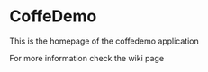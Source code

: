 # CoffeDemo

This is the homepage of the coffedemo application

For more information check the wiki page
